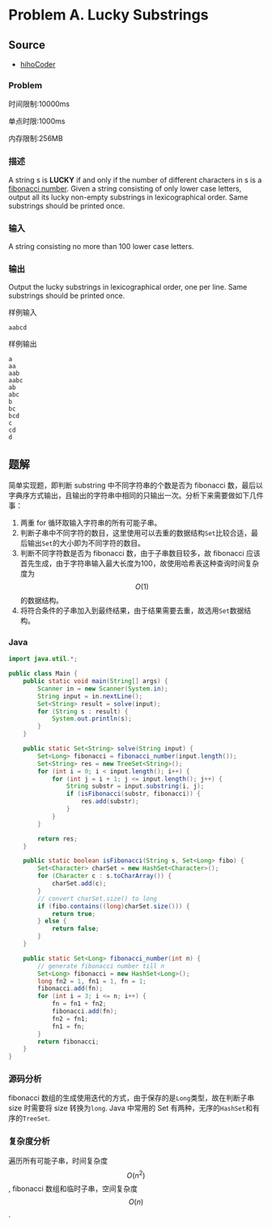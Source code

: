 # Problem A. Lucky Substrings

## Source

- [hihoCoder](http://hihocoder.com/problemset/problem/1152)

### Problem

时间限制:10000ms

单点时限:1000ms

内存限制:256MB

### 描述

A string s is **LUCKY** if and only if the number of different characters in s
is a [fibonacci number](http://en.wikipedia.org/wiki/Fibonacci_number). Given
a string consisting of only lower case letters, output all its lucky non-empty
substrings in lexicographical order. Same substrings should be printed once.

### 输入

A string consisting no more than 100 lower case letters.

### 输出

Output the lucky substrings in lexicographical order, one per line. Same
substrings should be printed once.

样例输入




    aabcd

样例输出




    a
    aa
    aab
    aabc
    ab
    abc
    b
    bc
    bcd
    c
    cd
    d

## 题解

简单实现题，即判断 substring 中不同字符串的个数是否为 fibonacci 数，最后以字典序方式输出，且输出的字符串中相同的只输出一次。分析下来需要做如下几件事：

1. 两重 for 循环取输入字符串的所有可能子串。
2. 判断子串中不同字符的数目，这里使用可以去重的数据结构`Set`比较合适，最后输出`Set`的大小即为不同字符的数目。
3. 判断不同字符数是否为 fibonacci 数，由于子串数目较多，故 fibonacci 应该首先生成，由于字符串输入最大长度为100，故使用哈希表这种查询时间复杂度为 $$O(1)$$ 的数据结构。
4. 将符合条件的子串加入到最终结果，由于结果需要去重，故选用`Set`数据结构。

### Java

```java
import java.util.*;

public class Main {
    public static void main(String[] args) {
        Scanner in = new Scanner(System.in);
        String input = in.nextLine();
        Set<String> result = solve(input);
        for (String s : result) {
            System.out.println(s);
        }
    }

    public static Set<String> solve(String input) {
        Set<Long> fibonacci = fibonacci_number(input.length());
        Set<String> res = new TreeSet<String>();
        for (int i = 0; i < input.length(); i++) {
            for (int j = i + 1; j <= input.length(); j++) {
                String substr = input.substring(i, j);
                if (isFibonacci(substr, fibonacci)) {
                    res.add(substr);
                }
            }
        }

        return res;
    }

    public static boolean isFibonacci(String s, Set<Long> fibo) {
        Set<Character> charSet = new HashSet<Character>();
        for (Character c : s.toCharArray()) {
            charSet.add(c);
        }
        // convert charSet.size() to long
        if (fibo.contains((long)charSet.size())) {
            return true;
        } else {
            return false;
        }
    }

    public static Set<Long> fibonacci_number(int n) {
        // generate fibonacci number till n
        Set<Long> fibonacci = new HashSet<Long>();
        long fn2 = 1, fn1 = 1, fn = 1;
        fibonacci.add(fn);
        for (int i = 3; i <= n; i++) {
            fn = fn1 + fn2;
            fibonacci.add(fn);
            fn2 = fn1;
            fn1 = fn;
        }
        return fibonacci;
    }
}
```

### 源码分析

fibonacci 数组的生成使用迭代的方式，由于保存的是`Long`类型，故在判断子串 size 时需要将 size 转换为`long`. Java 中常用的 Set 有两种，无序的`HashSet`和有序的`TreeSet`.

### 复杂度分析

遍历所有可能子串，时间复杂度 $$O(n^2)$$, fibonacci 数组和临时子串，空间复杂度 $$O(n)$$.
